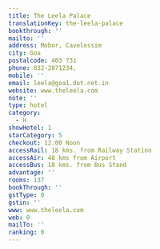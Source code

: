```yaml
---
title: The Leela Palace
translationKey: the-leela-palace
bookthrough: ''
mailto: ''
address: Mobor, Cavelossim
city: Goa
postalcode: 403 731
phone: 832-2871234,
mobile: ''
email: leela@goa1.dot.net.in
website: www.theleela.com
note: ''
type: hotel
category:
  - H
showHotel: 1
starCategory: 5
checkout: 12.00 Noon
accessRail: 18 kms. from Railway Station
accessAir: 48 kms from Airport
accessBus: 18 kms. from Bus Stand
advantage: ''
rooms: 137
bookThrough: ''
gstType: 0
gstin: ''
www: www.theleela.com
web: 0
mailTo: ''
ranking: 0
---
```







